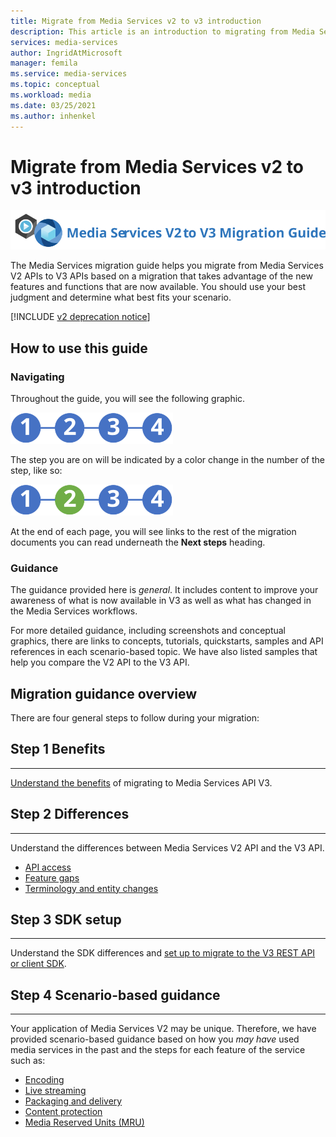 ```yaml
---
title: Migrate from Media Services v2 to v3 introduction
description: This article is an introduction to migrating from Media Services v2 to v3.
services: media-services
author: IngridAtMicrosoft
manager: femila
ms.service: media-services
ms.topic: conceptual
ms.workload: media
ms.date: 03/25/2021
ms.author: inhenkel
---
```


# Migrate from Media Services v2 to v3 introduction

![migration guide logo](./media/migration-guide/azure-media-services-logo-migration-guide.svg)

The Media Services migration guide helps you migrate from Media Services V2 APIs to V3 APIs based on a migration that takes advantage of the new features and functions that are now available. You should use your best judgment and determine what best fits your scenario.

[!INCLUDE [v2 deprecation notice](./includes/v2-deprecation-notice.md)]

## How to use this guide

### Navigating

Throughout the guide, you will see the following graphic.

![migration steps](./media/migration-guide/steps.svg)<br/>

The step you are on will be indicated by a color change in the number of the step, like so:

![migration steps 2](./media/migration-guide/steps-2.svg)<br/>

At the end of each page, you will see links to the rest of the migration documents you can read underneath the **Next steps** heading.

### Guidance

The guidance provided here is *general*. It includes content to improve your awareness of what is now available in V3 as well as what has changed in the Media Services workflows.

For more detailed guidance, including screenshots and conceptual graphics, there are links to concepts, tutorials, quickstarts, samples and API references in each scenario-based topic. We have also listed samples that help you compare the V2 API to the V3 API.

## Migration guidance overview

There are four general steps to follow during your migration:

## Step 1 Benefits

<hr color="#5ea0ef" size="10">

[Understand the benefits](migrate-v-2-v-3-migration-benefits.md) of migrating to Media Services API V3.

## Step 2 Differences

<hr color="#5ea0ef" size="10">

Understand the differences between Media Services V2 API and the V3 API.

- [API access](migrate-v-2-v-3-differences-api-access.md)
- [Feature gaps](migrate-v-2-v-3-differences-feature-gaps.md)
- [Terminology and entity changes](migrate-v-2-v-3-differences-terminology.md)

## Step 3 SDK setup

<hr color="#5ea0ef" size="10">

Understand the SDK differences and [set up to migrate to the V3 REST API or client SDK](migrate-v-2-v-3-migration-setup.md).

## Step 4 Scenario-based guidance

<hr color="#5ea0ef" size="10">

Your application of Media Services V2 may be unique. Therefore, we have provided scenario-based guidance based on how you *may have* used media services in the past and the steps for each feature of the service such as:

- [Encoding](migrate-v-2-v-3-migration-scenario-based-encoding.md)
- [Live streaming](migrate-v-2-v-3-migration-scenario-based-live-streaming.md)
- [Packaging and delivery](migrate-v-2-v-3-migration-scenario-based-publishing.md)
- [Content protection](migrate-v-2-v-3-migration-scenario-based-content-protection.md)
- [Media Reserved Units (MRU)](migrate-v-2-v-3-migration-scenario-based-media-reserved-units.md)
